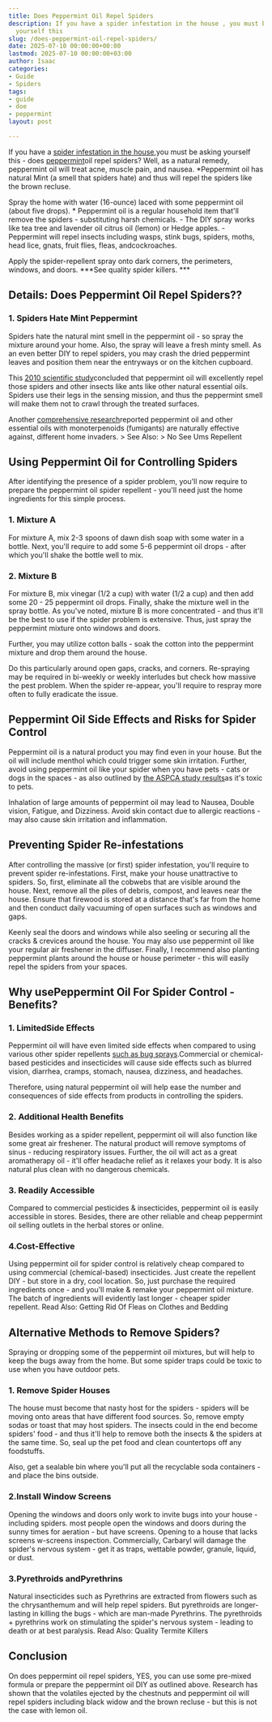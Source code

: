 ```yaml
---
title: Does Peppermint Oil Repel Spiders
description: If you have a spider infestation in the house , you must be asking 
  yourself this
slug: /does-peppermint-oil-repel-spiders/
date: 2025-07-10 00:00:00+00:00
lastmod: 2025-07-10 00:00:00+03:00
author: Isaac
categories:
- Guide
- Spiders
tags:
- guide
- doe
- peppermint
layout: post

---
```

If you have a [spider infestation in the house](https://pestpolicy.com/how-to-get-rid-of-spiders/),you must be asking yourself this - does [peppermint](https://pestpolicy.com/does-peppermint-oil-kill-bed-bugs/)oil repel spiders? Well, as a natural remedy, peppermint oil will treat acne, muscle pain, and nausea. *Peppermint oil has natural Mint (a smell that spiders hate) and thus will repel the spiders like the brown recluse.

Spray the home with water (16-ounce) laced with some peppermint oil (about five drops). * Peppermint oil is a regular household item that'll remove the spiders - substituting harsh chemicals. - The DIY spray works like tea tree and lavender oil citrus oil (lemon) or Hedge apples. - Peppermint will repel insects including wasps, stink bugs, spiders, moths, head lice, gnats, fruit flies, fleas, andcockroaches.

Apply the spider-repellent spray onto dark corners, the perimeters, windows, and doors. ***See quality spider killers. ***

##  Details: Does Peppermint Oil Repel Spiders??

###  1. Spiders Hate Mint Peppermint

Spiders hate the natural mint smell in the peppermint oil - so spray the mixture around your home. Also, the spray will leave a fresh minty smell. As an even better DIY to repel spiders, you may crash the dried peppermint leaves and position them near the entryways or on the kitchen cupboard.

This [2010 scientific study](https://www.ncbi.nlm.nih.gov/pmc/articles/PMC3014752/#!po=85.2941)concluded that peppermint oil will excellently repel those spiders and other insects like ants like other natural essential oils. Spiders use their legs in the sensing mission, and thus the peppermint smell will make them not to crawl through the treated surfaces.

Another [comprehensive research](https://athenaeum.libs.uga.edu/handle/10724/26478)reported peppermint oil and other essential oils with monoterpenoids (fumigants) are naturally effective against, different home invaders. > See Also: > No See Ums Repellent

##  Using Peppermint Oil for Controlling Spiders

After identifying the presence of a spider problem, you'll now require to prepare the peppermint oil spider repellent - you'll need just the home ingredients for this simple process.

###  1. Mixture A

For mixture A, mix 2-3 spoons of dawn dish soap with some water in a bottle. Next, you'll require to add some 5-6 peppermint oil drops - after which you'll shake the bottle well to mix.

###  2. Mixture B

For mixture B, mix vinegar (1/2 a cup) with water (1/2 a cup) and then add some 20 - 25 peppermint oil drops. Finally, shake the mixture well in the spray bottle. As you've noted, mixture B is more concentrated - and thus it'll be the best to use if the spider problem is extensive. Thus, just spray the peppermint mixture onto windows and doors.

Further, you may utilize cotton balls - soak the cotton into the peppermint mixture and drop them around the house.

Do this particularly around open gaps, cracks, and corners. Re-spraying may be required in bi-weekly or weekly interludes but check how massive the pest problem. When the spider re-appear, you'll require to respray more often to fully eradicate the issue.

##  Peppermint Oil Side Effects and Risks for Spider Control

Peppermint oil is a natural product you may find even in your house. But the oil will include menthol which could trigger some skin irritation. Further, avoid using peppermint oil like your spider when you have pets - cats or dogs in the spaces - as also outlined by [the ASPCA study results](https://www.aspca.org/pet-care/animal-poison-control/toxic-and-non-toxic-plants/mint)as it's toxic to pets.

Inhalation of large amounts of peppermint oil may lead to Nausea, Double vision, Fatigue, and Dizziness. Avoid skin contact due to allergic reactions -may also cause skin irritation and inflammation.

##  Preventing Spider Re-infestations

After controlling the massive (or first) spider infestation, you'll require to prevent spider re-infestations. First, make your house unattractive to spiders. So, first, eliminate all the cobwebs that are visible around the house. Next, remove all the piles of debris, compost, and leaves near the house. Ensure that firewood is stored at a distance that's far from the home and then conduct daily vacuuming of open surfaces such as windows and gaps.

Keenly seal the doors and windows while also seeling or securing all the cracks & crevices around the house. You may also use peppermint oil like your regular air freshener in the diffuser. Finally, I recommend also planting peppermint plants around the house or house perimeter - this will easily repel the spiders from your spaces.

##  Why usePeppermint Oil For Spider Control - Benefits?

###  1. Limited**Side Effects**

Peppermint oil will have even limited side effects when compared to using various other spider repellents [such as bug sprays](https://pestpolicy.com/how-to-get-rid-of-brown-recluse-spiders/).Commercial or chemical-based pesticides and insecticides will cause side effects such as blurred vision, diarrhea, cramps, stomach, nausea, dizziness, and headaches.

Therefore, using natural peppermint oil will help ease the number and consequences of side effects from products in controlling the spiders.

###  2. Additional Health Benefits

Besides working as a spider repellent, peppermint oil will also function like some great air freshener. The natural product will remove symptoms of sinus - reducing respiratory issues. Further, the oil will act as a great aromatherapy oil - it'll offer headache relief as it relaxes your body. It is also natural plus clean with no dangerous chemicals.

###  3. Readily Accessible

Compared to commercial pesticides & insecticides, peppermint oil is easily accessible in stores. Besides, there are other reliable and cheap peppermint oil selling outlets in the herbal stores or online.

###  4.**Cost-Effective**

Using peppermint oil for spider control is relatively cheap compared to using commercial (chemical-based) insecticides. Just create the repellent DIY - but store in a dry, cool location. So, just purchase the required ingredients once - and you'll make & remake your peppermint oil mixture. The batch of ingredients will evidently last longer - cheaper spider repellent. Read Also: Getting Rid Of Fleas on Clothes and Bedding

##  Alternative Methods to Remove Spiders?

Spraying or dropping some of the peppermint oil mixtures, but will help to keep the bugs away from the home. But some spider traps could be toxic to use when you have outdoor pets.

###  1. Remove Spider Houses

The house must become that nasty host for the spiders - spiders will be moving onto areas that have different food sources. So, remove empty sodas or toast that may host spiders. The insects could in the end become spiders' food - and thus it'll help to remove both the insects & the spiders at the same time. So, seal up the pet food and clean countertops off any foodstuffs.

Also, get a sealable bin where you'll put all the recyclable soda containers - and place the bins outside.

###  2.Install Window Screens

Opening the windows and doors only work to invite bugs into your house - including spiders. most people open the windows and doors during the sunny times for aeration - but have screens. Opening to a house that lacks screens w-screens inspection. Commercially, Carbaryl will damage the spider's nervous system - get it as traps, wettable powder, granule, liquid, or dust.

###  3.Pyrethroids andPyrethrins

Natural insecticides such as Pyrethrins are extracted from flowers such as the chrysanthemum and will help repel spiders. But pyrethroids are longer-lasting in killing the bugs - which are man-made Pyrethrins. The pyrethroids + pyrethrins work on stimulating the spider's nervous system - leading to death or at best paralysis. Read Also: Quality Termite Killers

##  Conclusion

On does peppermint oil repel spiders, YES, you can use some pre-mixed formula or prepare the peppermint oil DIY as outlined above. Research has shown that the volatiles ejected by the chestnuts and peppermint oil will repel spiders including black widow and the brown recluse - but this is not the case with lemon oil.